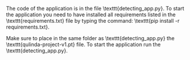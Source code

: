 The code of the application is in the file \texttt{detecting\_app.py}. To start the application you need to have installed all requirements listed in the \texttt{requirements.txt} file by typing the command:
\texttt{pip install -r requirements.txt}.

Make sure to place in the same folder as \texttt{detecting\_app.py} the \texttt{qulinda-project-v1.pt} file. To start the application run the \texttt{detecting\_app.py}.
